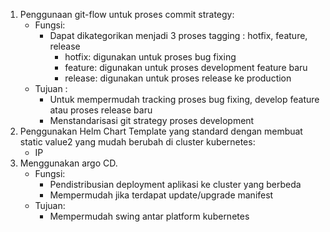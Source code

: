 1. Penggunaan git-flow untuk proses commit strategy:
	- Fungsi: 
		- Dapat dikategorikan menjadi 3 proses tagging : hotfix, feature, release
			- hotfix: digunakan untuk proses bug fixing
			- feature: digunakan untuk proses development feature baru
			- release: digunakan untuk proses release ke production
	- Tujuan :
		- Untuk mempermudah tracking proses bug fixing, develop feature atau proses release baru
		- Menstandarisasi git strategy proses development
2. Penggunakan Helm Chart Template yang standard dengan membuat static value2 yang mudah berubah di cluster kubernetes:
	- IP
3. Menggunakan argo CD.
	- Fungsi:
		- Pendistribusian deployment aplikasi ke cluster yang berbeda
		- Mempermudah jika terdapat update/upgrade manifest
	- Tujuan:
		- Mempermudah swing antar platform kubernetes